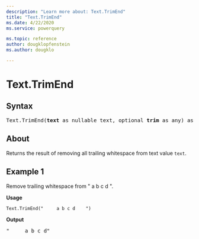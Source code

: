 ```yaml
---
description: "Learn more about: Text.TrimEnd"
title: "Text.TrimEnd"
ms.date: 4/22/2020
ms.service: powerquery

ms.topic: reference
author: dougklopfenstein
ms.author: dougklo

---
```

# Text.TrimEnd

## Syntax

<pre>
Text.TrimEnd(<b>text</b> as nullable text, optional <b>trim</b> as any) as nullable text
</pre>
  
## About

Returns the result of removing all trailing whitespace from text value `text`.

## Example 1

Remove trailing whitespace from " a b c d ".

**Usage**

```powerquery-m
Text.TrimEnd("     a b c d    ")
```

**Output**

<pre>
"     a b c d"
</pre>

